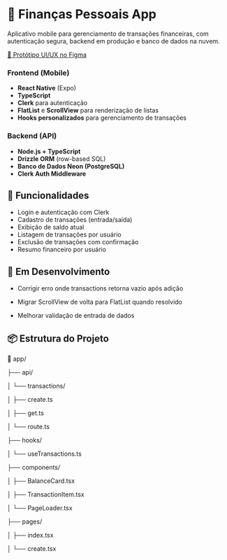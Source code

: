 # 💸 Finanças Pessoais App

Aplicativo mobile para gerenciamento de transações financeiras, com autenticação segura, backend em produção e banco de dados na nuvem.

[🔗 Protótipo UI/UX no Figma](https://www.figma.com/proto/ZxVQflfiq2Vsxk9PUti7VR/Banco-APP?node-id=0-1&t=KwrM2aodexrPRf4n-1)


### Frontend (Mobile)
- **React Native** (Expo)
- **TypeScript**
- **Clerk** para autenticação
- **FlatList** e **ScrollView** para renderização de listas
- **Hooks personalizados** para gerenciamento de transações

### Backend (API)
- **Node.js + TypeScript**
- **Drizzle ORM** (row-based SQL)
- **Banco de Dados Neon (PostgreSQL)**
- **Clerk Auth Middleware**

## 🔐 Funcionalidades

- Login e autenticação com Clerk
- Cadastro de transações (entrada/saída)
- Exibição de saldo atual
- Listagem de transações por usuário
- Exclusão de transações com confirmação
- Resumo financeiro por usuário

##  🐞 Em Desenvolvimento

- Corrigir erro onde transactions retorna vazio após adição

- Migrar ScrollView de volta para FlatList quando resolvido

- Melhorar validação de entrada de dados

## 📦 Estrutura do Projeto

📁 app/

├── api/

│ └── transactions/

│ ├── create.ts

│ ├── get.ts

│ └── route.ts

├── hooks/

│ └── useTransactions.ts

├── components/

│ ├── BalanceCard.tsx

│ ├── TransactionItem.tsx

│ └── PageLoader.tsx

├── pages/

│ ├── index.tsx

│ └── create.tsx
